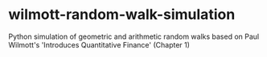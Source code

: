 # wilmott-random-walk-simulation
Python simulation of geometric and arithmetic random walks based on Paul Wilmott's 'Introduces Quantitative Finance' (Chapter 1)
